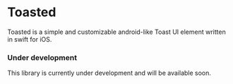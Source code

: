 # Toasted
Toasted is a simple and customizable android-like Toast UI element written in swift for iOS.

### Under development
This library is currently under development and will be available soon.

